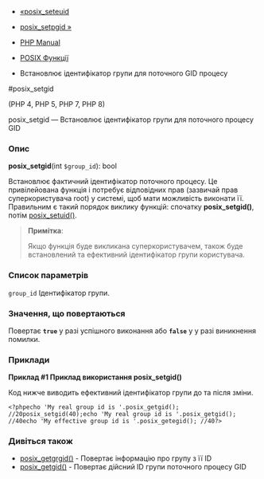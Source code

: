 - [«posix_seteuid](function.posix-seteuid.md)
- [posix_setpgid »](function.posix-setpgid.md)

- [PHP Manual](index.md)
- [POSIX Функції](ref.posix.md)
- Встановлює ідентифікатор групи для поточного GID процесу

#posix_setgid

(PHP 4, PHP 5, PHP 7, PHP 8)

posix_setgid — Встановлює ідентифікатор групи для поточного процесу
GID

### Опис

**posix_setgid**(int `$group_id`): bool

Встановлює фактичний ідентифікатор поточного процесу. Це
привілейована функція і потребує відповідних прав (зазвичай прав
суперкористувача root) у системі, щоб мати можливість виконати її.
Правильним є такий порядок виклику функцій: спочатку
**posix_setgid()**, потім [posix_setuid()](function.posix-setuid.md).

> **Примітка**:
>
> Якщо функція буде викликана суперкористувачем, також буде
> встановлений та ефективний ідентифікатор групи користувача.

### Список параметрів

`group_id`
Ідентифікатор групи.

### Значення, що повертаються

Повертає **`true`** у разі успішного виконання або **`false`** у
у разі виникнення помилки.

### Приклади

**Приклад #1 Приклад використання **posix_setgid()****

Код нижче виводить ефективний ідентифікатор групи до та після зміни.

`<?phpecho 'My real group id is '.posix_getgid(); //20posix_setgid(40);echo 'My real group id is '.posix_getgid(); //40echo 'My effective group id is '.posix_getegid(); //40?> `

### Дивіться також

- [posix_getgrgid()](function.posix-getgrgid.md) - Повертає
інформацію про групу з її ID
- [posix_getgid()](function.posix-getgid.md) - Повертає
дійсний ID групи поточного процесу GID
